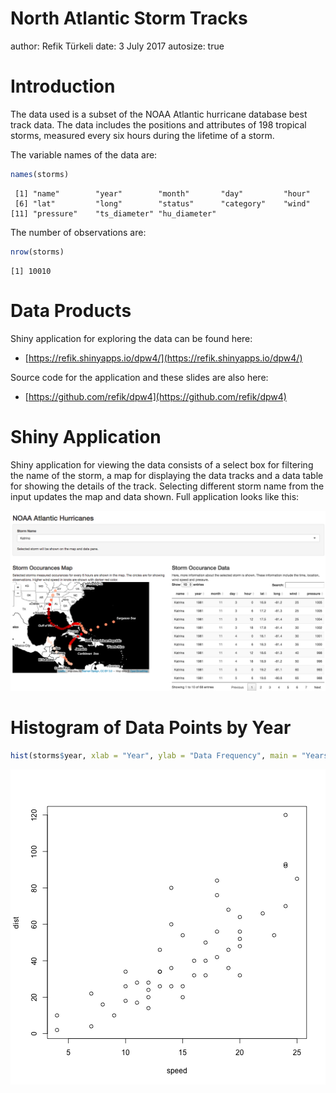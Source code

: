North Atlantic Storm Tracks
========================================================
author: Refik Türkeli
date: 3 July 2017
autosize: true



Introduction
========================================================

The data used is a subset of the NOAA Atlantic hurricane database best track data. The data includes the positions and attributes of 198 tropical storms, measured every six hours during the lifetime of a storm.

The variable names of the data are:

```r
names(storms)
```

```
 [1] "name"        "year"        "month"       "day"         "hour"       
 [6] "lat"         "long"        "status"      "category"    "wind"       
[11] "pressure"    "ts_diameter" "hu_diameter"
```

The number of observations are:

```r
nrow(storms)
```

```
[1] 10010
```

Data Products
========================================================

Shiny application for exploring the data can be found here: 

- [https://refik.shinyapps.io/dpw4/](https://refik.shinyapps.io/dpw4/)

Source code for the application and these slides are also here:

- [https://github.com/refik/dpw4](https://github.com/refik/dpw4)

Shiny Application
========================================================

Shiny application for viewing the data consists of a select box for filtering
the name of the storm, a map for displaying the data tracks and a data table
for showing the details of the track. Selecting different storm name from the
input updates the map and data shown. Full application looks like this:

![Shiny Application](shiny.png)

Histogram of Data Points by Year
========================================================


```r
hist(storms$year, xlab = "Year", ylab = "Data Frequency", main = "Years of Data Collected")
```

![plot of chunk unnamed-chunk-4](storms_pitch-figure/unnamed-chunk-4-1.png)

